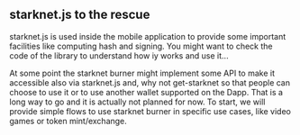## starknet.js to the rescue

starknet.js is used inside the mobile application to provide some important
facilities like computing hash and signing. You might want to check the code of
the library to understand how iy works and use it...

At some point the starknet burner might implement some API to make it accessible
also via starknet.js and, why not get-starknet so that people can choose to use
it or to use another wallet supported on the Dapp. That is a long way to go and
it is actually not planned for now. To start, we will provide simple flows to
use starknet burner in specific use cases, like video games or token mint/exchange.

